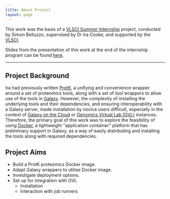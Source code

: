 ```yaml
---
title: About Project
layout: page
---
```

This work was the basis of a [VLSCI Summer Internship](http://vlsci.org.au/opportunities/internships)
project, conducted by Simon Belluzzo, supervised by Dr Ira Cooke, and supported by the
[VLSCI](http://www.vlsci.org.au).

Slides from the presentation of this work at the end of the internship program
can be found [here](http://simon.belluzzo.id.au/vlsci-intern-slides).

---

## Project Background
Ira had previously written [ProtK](https://github.com/iracooke/protk), a unifying and convenience wrapper around a set of proteomics tools, along with a set of tool wrappers to allow use of the tools in [Galaxy](http://galaxyproject.org/).
However, the complexity of installing the underlying tools and their dependencies, and ensuring interoperability with a Galaxy server, made installation by novice users difficult, especially in the context of [Galaxy on the Cloud](https://wiki.galaxyproject.org/CloudMan) or [Genomics Virtual Lab (GVL)](https://genome.edu.au/wiki/GVL) instances.
Therefore, the primary goal of this work was to explore the feasibility of using [Docker](http://www.docker.com/), a lightweight "application container" platform that has preliminary support in Galaxy, as a way of easily distributing and installing the tools along with required dependencies.

## Project Aims
- Build a ProtK proteomics Docker image.
- Adapt Galaxy wrappers to utilise Docker image.
- Investigate deployment options.
- Set up for integration with GVL
  - Installation
  - Interaction with job runners

